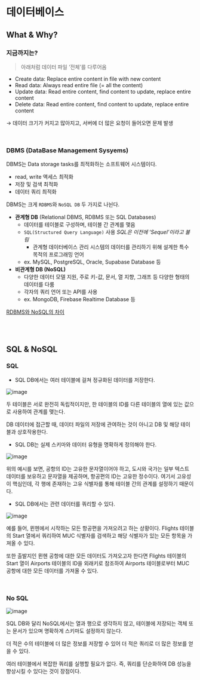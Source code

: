# 데이터베이스

## What & Why?

### 지금까지는?

> 아래처럼 데이터 파일 ‘전체’를 다루어옴
> 
- Create data: Replace entire content in file with new content
- Read data: Always read entire file (= all the content)
- Update data: Read entire content, find content to update, replace entire content
- Delete data: Read entire content, find content to update, replace entire content

→ 데이터 크기가 커지고 많아지고, 서버에 더 많은 요청이 들어오면 문제 발생

<br>

### DBMS (DataBase Management Sysyems)

DBMS는 Data storage tasks를 최적화하는 소프트웨어 시스템이다.

- read, write 액세스 최적화
- 저장 및 검색 최적화
- 데이터 쿼리 최적화

DBMS는 크게 `RDBMS`와 `NoSQL DB` 두 가지로 나뉜다.

- **관계형 DB** (Relational DBMS, RDBMS 또는 SQL Databases)
    - 데이터를 테이블로 구성하며, 테이블 간 관계를 맺음
    - `SQL(Structured Query Language)` 사용 *SQL은 이전에 ‘Sequel’이라고 불림*
        - 관계형 데이터베이스 관리 시스템의 데이터를 관리하기 위해 설계한 특수 목적의 프로그래밍 언어
    - ex. MySQL, PostgreSQL, Oracle, Supabase Database 등
- **비관계형 DB (NoSQL)**
    - 다양한 데이터 모델 지원, 주로 키-값, 문서, 열 지향, 그래프 등 다양한 형태의 데이터를 다룸
    - 각자의 쿼리 언어 또는 API를 사용
    - ex. MongoDB, Firebase Realtime Database 등

[RDBMS와 NoSQL의 차이](https://www.whatap.io/ko/blog/173/)

<br>
<br>

## SQL & NoSQL

### SQL

- SQL DB에서는 여러 테이블에 걸쳐 정규화된 데이터를 저장한다.

![image](https://github.com/xoxojw/100-days-of-web-development/assets/124491335/f40ae142-4b72-4d1e-ad05-6f9f84aff6f4)

두 테이블은 서로 완전히 독립적이지만, 한 테이블의 ID를 다른 테이블의 열에 있는 값으로 사용하여 관계를 맺는다.

DB 데이터에 접근할 때, 데이터 파일의 저장에 관여하는 것이 아니고 DB 및 해당 테이블과 상호작용한다.

- SQL DB는 실제 스키마와 데이터 유형을 명확하게 정의해야 한다.

![image](https://github.com/xoxojw/100-days-of-web-development/assets/124491335/c9eef08a-1ed3-4948-9a48-98f56bc7246d)

위의 예시를 보면, 공항의 ID는 고유한 문자열이어야 하고, 도시와 국가는 일부 텍스트 데이터를 보유하고 문자열을 제공하며, 항공편의 ID는 고유한 정수이다. 여기서 고유성이 핵심인데, 각 행에 존재하는 고유 식별자를 통해 테이블 간의 관계를 설정하기 때문이다.

- SQL DB에서는 관련 데이터를 쿼리할 수 있다.

![image](https://github.com/xoxojw/100-days-of-web-development/assets/124491335/8c29c27c-6e61-456a-b62a-ce368021c1ae)

예를 들어, 뮌헨에서 시작하는 모든 항공편을 가져오려고 하는 상황이다. Flights 테이블의 Start 열에서 쿼리하여 MUC 식별자를 검색하고 해당 식별자가 있는 모든 항목을 가져올 수 있다.

또한 출발지인 뮌헨 공항에 대한 모든 데이터도 가져오고자 한다면 Flights 테이블의 Start 열이 Airports 테이블의 ID을 외래키로 참조하여 Airports 테이블로부터 MUC 공항에 대한 모든 데이터를 가져올 수 있다.

<br>

### No SQL

![image](https://github.com/xoxojw/100-days-of-web-development/assets/124491335/105a9c56-8d78-46a7-b21e-0726fd671434)

SQL DB와 달리 NoSQL에서는 열과 행으로 생각하지 않고, 테이블에 저장되는 객체 또는 문서가 있으며 명확하게 스키마도 설정하지 않는다.

더 적은 수의 테이블에 더 많은 정보를 저장할 수 있어 더 적은 쿼리로 더 많은 정보를 얻을 수 있다.

여러 테이블에서 복잡한 쿼리를 실행할 필요가 없다. 즉, 쿼리를 단순화하여 DB 성능을 향상시킬 수 있다는 것이 장점이다.

<br>
<br>